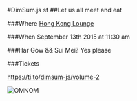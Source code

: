 #DimSum.js sf
##Let us all meet and eat

###Where
[Hong Kong Lounge](http://hongkongloungesf.com/)

###When
September 13th 2015 at 11:30 am

###Har Gow && Sui Mei?
Yes please

###Tickets

https://ti.to/dimsum-js/volume-2

![OMNOM](https://dl.dropboxusercontent.com/u/7351705/gifs/omnomnom/nom-adventure-time.gif)
